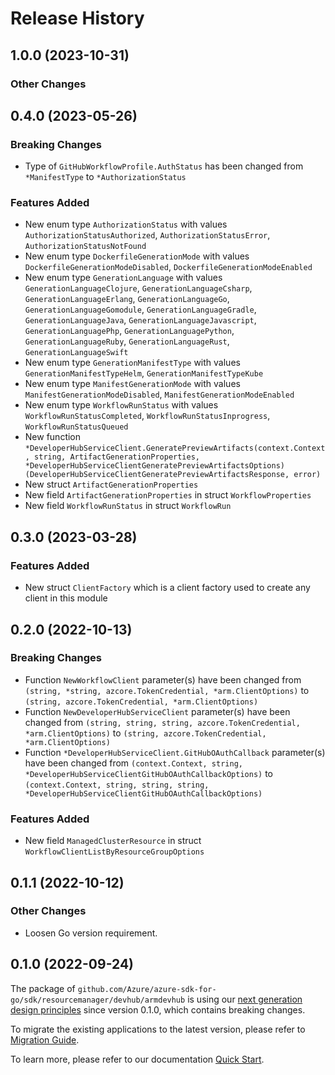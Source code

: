 # Release History

## 1.0.0 (2023-10-31)
### Other Changes


## 0.4.0 (2023-05-26)
### Breaking Changes

- Type of `GitHubWorkflowProfile.AuthStatus` has been changed from `*ManifestType` to `*AuthorizationStatus`

### Features Added

- New enum type `AuthorizationStatus` with values `AuthorizationStatusAuthorized`, `AuthorizationStatusError`, `AuthorizationStatusNotFound`
- New enum type `DockerfileGenerationMode` with values `DockerfileGenerationModeDisabled`, `DockerfileGenerationModeEnabled`
- New enum type `GenerationLanguage` with values `GenerationLanguageClojure`, `GenerationLanguageCsharp`, `GenerationLanguageErlang`, `GenerationLanguageGo`, `GenerationLanguageGomodule`, `GenerationLanguageGradle`, `GenerationLanguageJava`, `GenerationLanguageJavascript`, `GenerationLanguagePhp`, `GenerationLanguagePython`, `GenerationLanguageRuby`, `GenerationLanguageRust`, `GenerationLanguageSwift`
- New enum type `GenerationManifestType` with values `GenerationManifestTypeHelm`, `GenerationManifestTypeKube`
- New enum type `ManifestGenerationMode` with values `ManifestGenerationModeDisabled`, `ManifestGenerationModeEnabled`
- New enum type `WorkflowRunStatus` with values `WorkflowRunStatusCompleted`, `WorkflowRunStatusInprogress`, `WorkflowRunStatusQueued`
- New function `*DeveloperHubServiceClient.GeneratePreviewArtifacts(context.Context, string, ArtifactGenerationProperties, *DeveloperHubServiceClientGeneratePreviewArtifactsOptions) (DeveloperHubServiceClientGeneratePreviewArtifactsResponse, error)`
- New struct `ArtifactGenerationProperties`
- New field `ArtifactGenerationProperties` in struct `WorkflowProperties`
- New field `WorkflowRunStatus` in struct `WorkflowRun`


## 0.3.0 (2023-03-28)
### Features Added

- New struct `ClientFactory` which is a client factory used to create any client in this module


## 0.2.0 (2022-10-13)
### Breaking Changes

- Function `NewWorkflowClient` parameter(s) have been changed from `(string, *string, azcore.TokenCredential, *arm.ClientOptions)` to `(string, azcore.TokenCredential, *arm.ClientOptions)`
- Function `NewDeveloperHubServiceClient` parameter(s) have been changed from `(string, string, string, azcore.TokenCredential, *arm.ClientOptions)` to `(string, azcore.TokenCredential, *arm.ClientOptions)`
- Function `*DeveloperHubServiceClient.GitHubOAuthCallback` parameter(s) have been changed from `(context.Context, string, *DeveloperHubServiceClientGitHubOAuthCallbackOptions)` to `(context.Context, string, string, string, *DeveloperHubServiceClientGitHubOAuthCallbackOptions)`

### Features Added

- New field `ManagedClusterResource` in struct `WorkflowClientListByResourceGroupOptions`


## 0.1.1 (2022-10-12)
### Other Changes
- Loosen Go version requirement.

## 0.1.0 (2022-09-24)

The package of `github.com/Azure/azure-sdk-for-go/sdk/resourcemanager/devhub/armdevhub` is using our [next generation design principles](https://azure.github.io/azure-sdk/general_introduction.html) since version 0.1.0, which contains breaking changes.

To migrate the existing applications to the latest version, please refer to [Migration Guide](https://aka.ms/azsdk/go/mgmt/migration).

To learn more, please refer to our documentation [Quick Start](https://aka.ms/azsdk/go/mgmt).